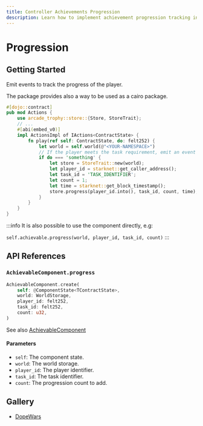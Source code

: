 ```yaml
---
title: Controller Achievements Progression
description: Learn how to implement achievement progression tracking in your game using Cartridge's event-based system and API.
---
```


# Progression

## Getting Started

Emit events to track the progress of the player.

The package provides also a way to be used as a cairo package.

```rust
#[dojo::contract]
pub mod Actions {
    use arcade_trophy::store::{Store, StoreTrait};
    // ...
    #[abi(embed_v0)]
    impl ActionsImpl of IActions<ContractState> {
        fn play(ref self: ContractState, do: felt252) {
            let world = self.world(@"<YOUR-NAMESPACE>")
            // If the player meets the task requirement, emit an event to track the progress
            if do === 'something' {
                let store = StoreTrait::new(world);
                let player_id = starknet::get_caller_address();
                let task_id = 'TASK_IDENTIFIER';
                let count = 1;
                let time = starknet::get_block_timestamp();
                store.progress(player_id.into(), task_id, count, time);
            }
        }
    }
}
```

:::info
It is also possible to use the component directly, e.g:

`self.achievable.progress(world, player_id, task_id, count)`
:::

## API References

### `AchievableComponent.progress`

```rust
AchievableComponent.create(
    self: @ComponentState<TContractState>,
    world: WorldStorage,
    player_id: felt252,
    task_id: felt252,
    count: u32,
)
```

See also [AchievableComponent](https://github.com/cartridge-gg/arcade/blob/main/packages/trophy/src/components/achievable.cairo)

#### Parameters

- `self`: The component state.
- `world`: The world storage.
- `player_id`: The player identifier.
- `task_id`: The task identifier.
- `count`: The progression count to add.

## Gallery

- [DopeWars](https://github.com/cartridge-gg/dopewars/blob/mainnet/src/systems/helpers/shopping.cairo)
